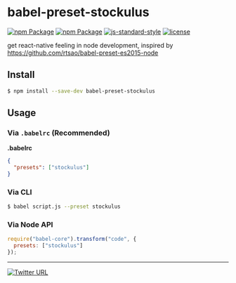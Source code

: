 babel-preset-stockulus
======

[![npm Package](https://img.shields.io/npm/dm/babel-preset-stockulus.svg)](https://www.npmjs.com/package/babel-preset-stockulus) [![npm Package](https://img.shields.io/npm/v/babel-preset-stockulus.svg)](https://www.npmjs.com/package/babel-preset-stockulus) [![js-standard-style](https://img.shields.io/badge/code%20style-standard-brightgreen.svg)](http://standardjs.com/) [![license](https://img.shields.io/npm/l/babel-preset-stockulus.svg?maxAge=2592000)](https://opensource.org/licenses/MIT)

get react-native feeling in node development, inspired by https://github.com/rtsao/babel-preset-es2015-node

## Install
```sh
$ npm install --save-dev babel-preset-stockulus
```

## Usage

### Via `.babelrc` (Recommended)

**.babelrc**

```json
{
  "presets": ["stockulus"]
}
```

### Via CLI

```sh
$ babel script.js --preset stockulus
```

### Via Node API

```javascript
require("babel-core").transform("code", {
  presets: ["stockulus"]
});
```
---
[![Twitter URL](https://img.shields.io/twitter/url/http/shields.io.svg?style=social&maxAge=2592000)](https://twitter.com/stockulus)
